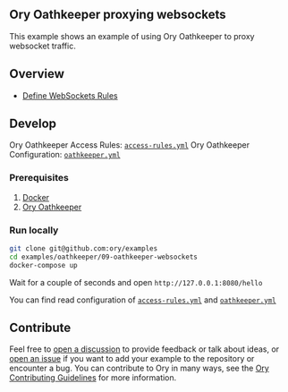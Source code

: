 ## Ory Oathkeeper proxying websockets

This example shows an example of using Ory Oathkeeper to proxy websocket
traffic.

## Overview

- [Define WebSockets Rules](https://ory.sh/docs/oathkeeper/guides/proxy-websockets)

## Develop

Ory Oathkeeper Access Rules: [`access-rules.yml`](./oathkeeper/access-rules.yml)
Ory Oathkeeper Configuration: [`oathkeeper.yml`](./oathkeeper/oathkeeper.yml)

### Prerequisites

1. [Docker](https://docs.docker.com/get-docker/)
1. [Ory Oathkeeper](https://www.ory.sh/docs/oathkeeper/install)

### Run locally

```bash
git clone git@github.com:ory/examples
cd examples/oathkeeper/09-oathkeeper-websockets
docker-compose up
```

Wait for a couple of seconds and open `http://127.0.0.1:8080/hello`

You can find read configuration of
[`access-rules.yml`](./oathkeeper/access-rules.yml) and
[`oathkeeper.yml`](./oathkeeper/oathkeeper.yml)

## Contribute

Feel free to
[open a discussion](https://github.com/ory/examples/discussions/new) to provide
feedback or talk about ideas, or
[open an issue](https://github.com/ory/examples/issues/new) if you want to add
your example to the repository or encounter a bug. You can contribute to Ory in
many ways, see the
[Ory Contributing Guidelines](https://www.ory.sh/docs/ecosystem/contributing)
for more information.
